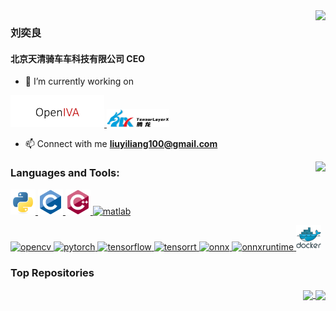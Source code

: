 <img align="right" src="https://github-readme-stats.vercel.app/api?theme=default&username=QuantumLiu&show_icons=true&count_private=true" />  


### 刘奕良  

<h4 align="left">北京天清骑车车科技有限公司 CEO</h4>


- 🔭 I’m currently working on 

<div align="left">

<a href="https://github.com/QuantumLiu/OpenIVA" target="\_blank">
  <img src="https://github.com/QuantumLiu/OpenIVA/blob/main/logos/openiva.png" width="150" />
 </a> 

<a href="https://github.com/tensorlayer/TensorLayerX" target="\_blank">
  <img src="https://github.com/QuantumLiu/OpenIVA/blob/main/logos/%E8%85%BE%E9%BE%99LOGOSLIDE.png" width="100" />
 </a> 

</div>  

- 📫 Connect with me **liuyiliang100@gmail.com**

<img align="right" src="https://github-readme-stats.vercel.app/api/top-langs/?username=QuantumLiu&layout=compact&theme=cobal" />

<h3 align="left">Languages and Tools:</h3>
<p align="left"> 
  <a href="https://www.python.org" target="_blank" rel="noreferrer"> <img src="https://raw.githubusercontent.com/devicons/devicon/master/icons/python/python-original.svg" alt="python" width="40" height="40"/> </a> 
  <a href="https://www.cprogramming.com/" target="_blank" rel="noreferrer"> <img src="https://raw.githubusercontent.com/devicons/devicon/master/icons/c/c-original.svg" alt="c" width="40" height="40"/> </a> 
  <a href="https://www.w3schools.com/cpp/" target="_blank" rel="noreferrer"> <img src="https://raw.githubusercontent.com/devicons/devicon/master/icons/cplusplus/cplusplus-original.svg" alt="cplusplus" width="40" height="40"/> </a> 
  <a href="https://www.mathworks.com/" target="_blank" rel="noreferrer"> <img src="https://upload.wikimedia.org/wikipedia/commons/2/21/Matlab_Logo.png" alt="matlab" width="40" height="40"/> </a> 
   </p>
   
<p align="left"> 
  <a href="https://opencv.org/" target="_blank" rel="noreferrer"> <img src="https://www.vectorlogo.zone/logos/opencv/opencv-icon.svg" alt="opencv" width="40" height="40"/> </a> 
  <a href="https://pytorch.org/" target="_blank" rel="noreferrer"> <img src="https://www.vectorlogo.zone/logos/pytorch/pytorch-icon.svg" alt="pytorch" width="40" height="40"/> </a> 
  <a href="https://www.tensorflow.org" target="_blank" rel="noreferrer"> <img src="https://www.vectorlogo.zone/logos/tensorflow/tensorflow-icon.svg" alt="tensorflow" width="40" height="40"/> </a> 
  <a href="https://developer.nvidia.com/tensorrt" target="_blank" rel="noreferrer"> <img src="https://developer-blogs.nvidia.com/wp-content/uploads/2018/11/NV_TensorRT_Visual_2C_RGB-625x625-1.png" alt="tensorrt" width="40" height="40"/> </a> 
  <a href="https://onnx.ai/index.html" target="_blank" rel="noreferrer"> <img src="https://onnx.ai/images/icon/icon-ONNX-logo.svg" alt="onnx" width="40" height="40"/> </a> 
  <a href="https://onnxruntime.ai/" target="_blank" rel="noreferrer"> <img src="https://onnxruntime.ai/images/logos/onnxruntime/ORT_icon_for_light_bg.svg" alt="onnxruntime" width="40" height="40"/> </a> 
  <a href="https://www.docker.com/" target="_blank" rel="noreferrer"> <img src="https://raw.githubusercontent.com/devicons/devicon/master/icons/docker/docker-original-wordmark.svg" alt="docker" width="40" height="40"/> </a> 
  
</p>

### Top Repositories


<p align="right"> 
<a href="https://github.com/QuantumLiu/OpenIVA">
  <img align="center" src="https://github-readme-stats.vercel.app/api/pin/?username=QuantumLiu&repo=OpenIVA&theme=default" height="120"/>
</a>
<a href="https://github.com/tensorlayer/TensorLayerX">
  <img align="center" src="https://github-readme-stats.vercel.app/api/pin/?username=tensorlayer&repo=TensorLayerX&theme=default" height="120"/>
</a>
</p>
